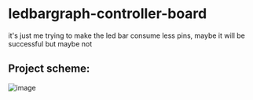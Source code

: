 # ledbargraph-controller-board

it's just me trying to make the led bar consume less pins, maybe it will be successful but maybe not 

## Project scheme: 
![image](https://github.com/user-attachments/assets/e8b41df4-5845-489c-86e1-815f97caaca0)
